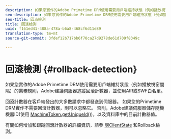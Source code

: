 ```yaml
---
description: 如果您實作的Adobe Primetime DRM使用需要用戶端維持狀態（例如播放視窗間隔）的業務規則，Adobe建議伺服器追蹤回滾計數器，並使用AIR或SWF白名單。
seo-description: 如果您實作的Adobe Primetime DRM使用需要用戶端維持狀態（例如播放視窗間隔）的業務規則，Adobe建議伺服器追蹤回滾計數器，並使用AIR或SWF白名單。
seo-title: 回滾檢測
title: 回滾檢測
uuid: f161ed41-488a-478a-b6a8-468cf6d11e89
translation-type: tm+mt
source-git-commit: 3fdef12b717bb6f70ca27d9278de61d709f8349c

---
```



# 回滾檢測 {#rollback-detection}

如果您實作的Adobe Primetime DRM使用需要用戶端維持狀態（例如播放視窗間隔）的業務規則，Adobe建議伺服器追蹤回滾計數器，並使用AIR或SWF白名單。

回滾計數器在客戶端發出的大多數請求中都發送到伺服器。 如果您的Primetime DRM實作不需要回滾計數器，則可以忽略它。 否則，Adobe建議伺服器儲存隨機機器ID(使用 [MachineToken.getUniqueId()](https://help.adobe.com/en_US/primetime/api/drm-apis/server/javadocs-flashaccess-pro/com/adobe/flashaccess/sdk/cert/MachineId.html#getUniqueId()))，以及資料庫中的目前計數器值。

有關如何增加和跟蹤回滾計數器的詳細資訊，請參 [閱ClientState](https://help.adobe.com/en_US/primetime/api/drm-apis/server/javadocs-flashaccess-pro/com/adobe/flashaccess/sdk/protocol/ClientState.html) 和Rollback檢測。